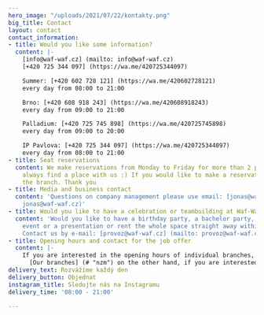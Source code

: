 ```yaml
---
hero_image: "/uploads/2021/07/22/kontakty.png"
big_title: Contact
layout: contact
contact_information:
- title: Would you like some information?
  content: |-
    [info@waf-waf.cz] (mailto: info@waf-waf.cz)
    [+420 725 344 097] (https://wa.me/420725344097)

    Summer: [+420 602 728 121] (https://wa.me/420602728121)
    every day from 08:00 to 21:00

    Brno: [+420 608 918 243] (https://wa.me/420608918243)
    every day from 09:00 to 21:00

    Palladium: [+420 725 745 898] (https://wa.me/420725745898)
    every day from 09:00 to 20:00

    IP Pavlova: [+420 725 344 097] (https://wa.me/420725344097)
    every day from 08:00 to 21:00
- title: Seat reservations
  content: We make reservations from Monday to Friday for more than 2 people who will
    always find a place with us :) If you would like to make a reservation, contact
    the branch. Thank you
- title: Media and business contact
  content: 'Questions on company management please use email: [jonas@waf-waf.cz] (mailto:
    jonas@waf-waf.cz)'
- title: Would you like to have a celebration or teambuilding at Waf-Waf?
  content: 'Would you like to have a birthday party, a bachelor party, a corporate
    event or a presentation or rent the whole space straight away within our branches?
    Contact us by e-mail: [provoz@waf-waf.cz] (mailto: provoz@waf-waf.cz)'
- title: Opening hours and contact for the job offer
  content: |-
    If you are interested in the opening hours of individual branches, then visit the tab:
      [Our branches] (# "nzm") on the other hand, if you are interested in working at Waf-Waf, you can visit the box: [vacancies] (#).
delivery_text: Rozvážíme každý den
delivery_button: Objednat
instagram_title: Sledujte nás na Instagramu
delivery_time: '08:00 - 21:00'

---
```

